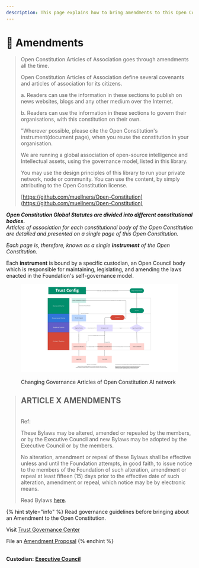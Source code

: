 ```yaml
---
description: This page explains how to bring amendments to this Open Constitution.
---
```


# 🧰 Amendments



> Open Constitution Articles of Association goes through amendments all the time.&#x20;
>
> Open Constitution Articles of Association define several covenants and articles of association for its citizens.&#x20;
>
> a. Readers can use the information in these sections to publish on news websites, blogs and any other medium over the Internet.
>
> b. Readers can use the information in these sections to govern their organisations, with this constitution on their own.&#x20;
>
> "Wherever possible, please cite the Open Constitution's instrument(document page), when you reuse the constitution in your organisation.&#x20;
>
> We are running a global association of open-source intelligence and Intellectual assets, using the governance model, listed in this library.
>
> You may use the design principles of this library to run your private network, node or community. You can use the content, by simply attributing to the Open Constitution license.
>
> [https://github.com/muellners/Open-Constitution](https://github.com/muellners/Open-Constitution)

_**Open Constitution Global Statutes are divided into different constitutional bodies.**_ \
_Articles of association for each constitutional body of the Open Constitution are detailed and presented on a single page of this Open Constitution._&#x20;

_Each page is, therefore, known as a single **instrument** of the Open Constitution._&#x20;

Each **instrument** is bound by a specific custodian, an Open Council body which is responsible for maintaining, legislating, and amending the laws enacted in the Foundation's self-governance model.



<figure><img src="../.gitbook/assets/Trust Config Change Request.jpg" alt=""><figcaption><p>Changing Governance Articles of Open Constitution AI network</p></figcaption></figure>

> ## ARTICLE X AMENDMENTS
>
> \
> Ref:&#x20;
>
> These Bylaws may be altered, amended or repealed by the members, or by the Executive Council and new Bylaws may be adopted by the Executive Council or by the members.&#x20;
>
> No alteration, amendment or repeal of these Bylaws shall be effective unless and until the Foundation attempts, in good faith, to issue notice to the members of the Foundation of such alteration, amendment or repeal at least fifteen (15) days prior to the effective date of such alteration, amendment or repeal, which notice may be by electronic means.
>
> Read Bylaws [here](../articles/statutes-muellners-foundation/).

{% hint style="info" %}
Read governance guidelines before bringing about an Amendment to the Open Constitution.&#x20;

Visit [Trust Governance Center](https://govern.open-bank.net)

File an [Amendment Proposal](https://govern.open-bank.net/portal/1)
{% endhint %}



\
**Custodian:** [**Executive Council**](../foundation/executive-council.md)
